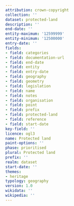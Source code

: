```yaml
---
attribution: crown-copyright
collection: ''
dataset: protected-land
description: ''
end-date: ''
entity-maximum: '12599999'
entity-minimum: '12500000'
entry-date: ''
fields:
- field: categories
- field: documentation-url
- field: end-date
- field: entity
- field: entry-date
- field: geography
- field: geometry
- field: legislation
- field: name
- field: notes
- field: organisation
- field: point
- field: prefix
- field: protected-land
- field: reference
- field: start-date
key-field: ''
licence: ogl3
name: Protected land
paint-options: ''
phase: prioritised
plural: Protected land
prefix: ''
realm: dataset
start-date: ''
themes:
- heritage
typology: geography
version: 1.0
wikidata: ''
wikipedia: ''
---
```

